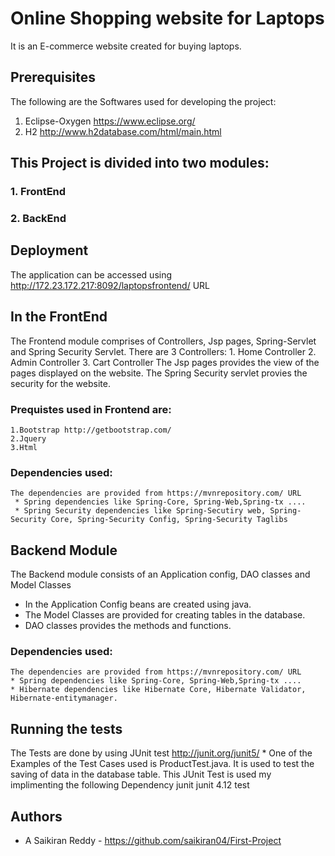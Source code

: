# Online Shopping website for Laptops
  It is an E-commerce website created for buying laptops.
  
## Prerequisites
  The following are the Softwares used for developing the project:
  1. Eclipse-Oxygen https://www.eclipse.org/
  2. H2 http://www.h2database.com/html/main.html
 
## This Project is divided into two modules:
 ###  1. FrontEnd
 ###  2. BackEnd
 
## Deployment
   The application can be accessed using http://172.23.172.217:8092/laptopsfrontend/ URL
   
## In the FrontEnd 
   The Frontend module comprises of Controllers, Jsp pages, Spring-Servlet and Spring Security Servlet. 
   There are 3 Controllers:
     1. Home Controller
     2. Admin Controller
     3. Cart Controller
   The Jsp pages provides the view of the pages displayed on the website.
   The Spring Security servlet provies the security for the website.
   ### Prequistes used in Frontend are:
    1.Bootstrap http://getbootstrap.com/
    2.Jquery
    3.Html
   ### Dependencies used:
    The dependencies are provided from https://mvnrepository.com/ URL
     * Spring dependencies like Spring-Core, Spring-Web,Spring-tx ....
     * Spring Security dependencies like Spring-Secutiry web, Spring-Security Core, Spring-Security Config, Spring-Security Taglibs
## Backend Module
   The Backend module consists of an Application config, DAO classes and Model Classes
   * In the Application Config beans are created using java.
   * The Model Classes are provided for creating tables in the database.
   * DAO classes provides the methods and functions. 
  ### Dependencies used:
    The dependencies are provided from https://mvnrepository.com/ URL
    * Spring dependencies like Spring-Core, Spring-Web,Spring-tx ....
    * Hibernate dependencies like Hibernate Core, Hibernate Validator, Hibernate-entitymanager.
    
## Running the tests
   The Tests are done by using JUnit test http://junit.org/junit5/
    * One of the Examples of the Test Cases used is ProductTest.java. It is used to test the saving of data in the database table.
   This JUnit Test is used my implimenting the following Dependency
     <!-- https://mvnrepository.com/artifact/junit/junit -->
            <dependency>
            <groupId>junit</groupId>
               <artifactId>junit</artifactId>
               <version>4.12</version>
               <scope>test</scope>
            </dependency>
## Authors
   * A Saikiran Reddy - https://github.com/saikiran04/First-Project
    
    
   
    
     
  
